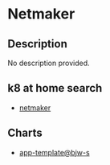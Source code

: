 # Netmaker

## Description

No description provided.

## k8 at home search

- [netmaker](https://nanne.dev/k8s-at-home-search/#/netmaker)

## Charts

- [app-template@bjw-s](https://bjw-s.github.io/helm-charts/)

